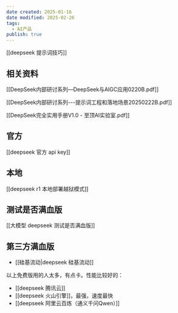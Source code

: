 ```yaml
---
date created: 2025-01-16
date modified: 2025-02-26
tags:
  - AI产品
publish: true
---
```


[[deepseek 提示词技巧]]

## 相关资料

[[DeepSeek内部研讨系列—DeepSeek与AIGC应用0220B.pdf]]

[[DeepSeek内部研讨系列---提示词工程和落地场景20250222B.pdf]]

[[DeepSeek完全实用手册V1.0 - 至顶AI实验室.pdf]]

## 官方

[[deepseek 官方 api key]]

## 本地

[[deepseek r1 本地部署越狱模式]]

## 测试是否满血版

[[大模型 deepseek 测试是否满血版]]

## 第三方满血版

- [[硅基流动|deepseek 硅基流动]]

以上免费版用的人太多，有点卡。性能比较好的：

- [[deepseek 腾讯云]]
- [[deepseek 火山引擎]]，最强，速度最快
- [[deepseek 阿里云百炼（通义千问Qwen）]]